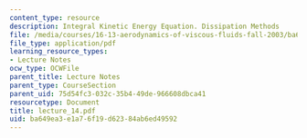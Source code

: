 ```yaml
---
content_type: resource
description: Integral Kinetic Energy Equation. Dissipation Methods
file: /media/courses/16-13-aerodynamics-of-viscous-fluids-fall-2003/ba649ea3e1a76f19d62384ab6ed49592_lecture_14.pdf
file_type: application/pdf
learning_resource_types:
- Lecture Notes
ocw_type: OCWFile
parent_title: Lecture Notes
parent_type: CourseSection
parent_uid: 75d54fc3-032c-35b4-49de-966608dbca41
resourcetype: Document
title: lecture_14.pdf
uid: ba649ea3-e1a7-6f19-d623-84ab6ed49592
---
```

